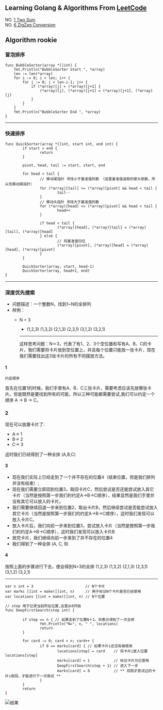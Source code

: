 ## Learning Golang & Algorithms From [LeetCode](https://leetcode.com/)

NO. [1 Two Sum](https://leetcode.com/problems/two-sum/)  
NO. [6 ZigZag Conversion](https://leetcode.com/problems/zigzag-conversion/)


## Algorithm rookie

### 冒泡排序

```
func BubbleSorter(array *[]int) {
	fmt.Println("BubbleSorter Start ", *array)
	len := len(*array)
	for i := 0; i < len; i++ {
		for j := 0; j < len-i-1; j++ {
			if (*array)[j] > (*array)[j+1] {
				(*array)[j], (*array)[j+1] = (*array)[j+1], (*array)[j]
			}
		}
	}
	fmt.Println("BubbleSorter End ", *array)
}
```

---

### 快速排序

```
func QuickSorter(array *[]int, start int, end int) {
        if start > end {
                return
        }

        pivot, head, tail := start, start, end

        for head < tail {
                // 移动尾指针 寻找小于基准值的数 （这里基准值选取的是头部数，所以先移动尾指针）
                for (*array)[tail] >= (*array)[pivot] && head < tail {
                        tail--
                }
                // 移动头指针 寻找大于基准值的数
                for (*array)[head] <= (*array)[pivot] && head < tail {
                        head++
                }

                if head < tail {
                        (*array)[head], (*array)[tail] = (*array)[tail], (*array)[head]
                } else {
                        // 将基准值归位
                        (*array)[pivot], (*array)[head] = (*array)[head], (*array)[pivot]
                }
        }

        QuickSorter(array, start, head-1)
        QuickSorter(array, head+1, end)
}
```

---

### 深度优先搜索

+ 问题描述：一个整数N，找到1~N的全排列
+ 样例：
    - N = 3
        - (1,2,3) (1,3,2) (2,1,3) (2,3,1) (3,1,2) (3,2,1)

        ---

        这样思考问题：N＝3，代表了有1、2、3个空位置和写有A、B、C的卡片，我们需要将卡片放到空位置上，并且每个位置只能放一张卡片，现在我们需要找出这3张卡片的所有不同摆放方法。

#### 1 
`约定顺序`

首先在位置1的时候，我们手里有A、B、C三张卡片，需要考虑应该先放哪张卡片。但是既然是要找到所有的可能，所以三种可能都需要尝试,我们可以约定一个顺序 A -> B -> C。

### 2
现在可以放置卡片了:
+ A-> 1
+ B-> 2
+ C-> 3

这时我们已经得到了一种全排 (A,B,C)

#### 3
+ 现在我们实际上已经走到了一个并不存在的位置4（结束位置，但是我们排列并没有结束）;
+ 现在我们需要立即回到位置3，取回卡片C，然后尝试是否还能尝试放入其它卡片（当然是按照第一步我们的约定A->B->C顺序），结果显然是我们手里并没有其它可以放入的卡片。
+ 我们需要继续回退一步来到位置2，取出卡片B，然后继续尝试是否能尝试放入其它卡片（当然是按照第一步我们的约定A->B->C顺序），这时我们发现可以放入卡片C。
+ 放入卡片后，我们向前一步来到位置3，尝试放入卡片（当然是按照第一步我们的约定A->B->C顺序），这时我们发现可以放入卡片B
+ 放完卡片，我们继续向前一步来到了并不存在的位置4
+ 我们得到了一种全排 (A, C, B)

#### 4
按照上面的步骤进行下去，便会得到N=3的全排 (1,2,3) (1,3,2) (2,1,3) (2,3,1) (3,1,2) (3,2,1)

---


```
var n int = 3                        // N个卡片
var marks []int = make([]int, n)     // 用于标记N个卡片是否已经使用
var locations []int = make([]int, n) // N个位置

// step 用于记录当前所在位置,这里从0开始
func DeepFirstSearch(step int) {

        if step == n { // 如果走到了位置N＋1，则表示得到了一次全排
                fmt.Println("N=", n, " ", locations)
                return
        }

        for card := 0; card < n; card++ {
                if 0 == marks[card] { // 如果卡片i还没有被使用
                        locations[step] = card    // 将卡片i放入位置 locations[step]
                        marks[card] = 1           // 标记卡片为已使用
                        DeepFirstSearch(step + 1) // 进入下一步
                        marks[card] = 0           // ** 将刚才尝试过的卡片i收回，才能进行下一次尝试 **
                }
        }
        return
}

```

![结果](http://upload-images.jianshu.io/upload_images/1366868-5fc2c57a5e673a3c.png?imageMogr2/auto-orient/strip%7CimageView2/2/w/1240)









